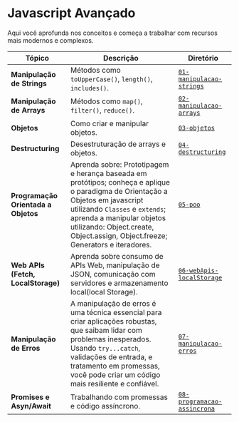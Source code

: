 # Javascript Avançado

Aqui você aprofunda nos conceitos e começa a trabalhar com recursos mais modernos e complexos.

|         Tópico         |                  Descrição                  |               Diretório              |
|------------------------|---------------------------------------------|--------------------------------------|
| **Manipulação de Strings** | Métodos como `toUpperCase()`, `length()`, `includes()`. | [``01-manipulacao-strings``](/javascript-avancado/01-manipulacao-de-strings/README.md)  |
| **Manipulação de Arrays**  | Métodos como `map()`, `filter()`, `reduce()`.  | [``02-manipulacao-arrays``](/javascript-avancado/02-manipulacao-arrays/README.md)  |
| **Objetos**  | Como criar e manipular objetos.   |  [``03-objetos``](/javascript-avancado/03-objetos/README.md)                 |
| **Destructuring**   | Desestruturação de arrays e objetos.                   | [``04-destructuring``](/javascript-avancado/04-destructing/README.md)  |
| **Programação Orientada a Objetos** | Aprenda sobre: Prototipagem e herança baseada em protótipos; conheça e aplique o paradigma de Orientação a Objetos em javascript utilizando ``Classes`` e ``extends``; aprenda a manipular objetos utilizando: Object.create, Object.assign, Object.freeze; Generators e iteradores.  | [``05-poo``](/javascript-avancado/05-poo/README.md)  |
| **Web APIs (Fetch, LocalStorage)**  | Aprenda sobre consumo de APIs Web, manipulação de JSON, comunicação com servidores e armazenamento local(local Storage).                             | [``06-webApis-localStorage``](/javascript-avancado/06-web-apis/README.md)  |
| **Manipulação de Erros** | A manipulação de erros é uma técnica essencial para criar aplicações robustas, que saibam lidar com problemas inesperados. Usando ``try...catch``, validações de entrada, e tratamento em promessas, você pode criar um código mais resiliente e confiável. | [``07-manipulacao-erros``](/javascript-avancado/07-manipulacao-de-erros/README.md) |
| **Promises e Asyn/Await**  | Trabalhando com promessas e código assíncrono. | [``08-programacao-assincrona``](/javascript-avancado/08-programacao-assincrona/README.md) |
